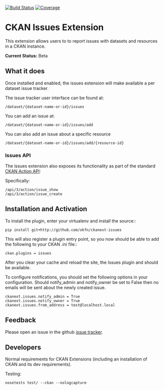 [![Build Status](https://travis-ci.org/okfn/ckanext-issues.svg?branch=master)](https://travis-ci.org/okfn/ckanext-issues)
[![Coverage](https://coveralls.io/repos/okfn/ckanext-issues/badge.png?branch=master)](https://coveralls.io/r/okfn/ckanext-issues?branch=master)

# CKAN Issues Extension

This extension allows users to to report issues with datasets and resources in
a CKAN instance.

**Current Status:** Beta

## What it does

Once installed and enabled, the issues extension will make available a per
dataset issue tracker.

The issue tracker user interface can be found at:

    /dataset/{dataset-name-or-id}/issues

You can add an issue at:

    /dataset/{dataset-name-or-id}/issues/add

You can also add an issue about a specific resource

    /dataset/{dataset-name-or-id}/issues/add/{resource-id}

### Issues API

The issues extension also exposes its functionality as part of the standard [CKAN Action API][api]:

[api]: http://docs.ckan.org/en/latest/api/index.html

Specifically:

    /api/3/action/issue_show
    /api/3/action/issue_create

## Installation and Activation

To install the plugin, enter your virtualenv and install the source::

    pip install git+http://github.com/okfn/ckanext-issues

This will also register a plugin entry point, so you now should be
able to add the following to your CKAN .ini file::

    ckan.plugins = issues

After you clear your cache and reload the site, the Issues plugin
and should be available.

To configure notifications, you should set the following options in your
configuration.  Should notify_admin and notify_owner be set to False then no
emails will be sent about the newly created issue.

    ckanext.issues.notify_admin = True
    ckanext.issues.notify_owner = True
    ckanext.issues.from_address = test@localhost.local

## Feedback

Please open an issue in the github [issue tracker][issues].

[issues]: https://github.com/okfn/ckanext-issues

## Developers

Normal requirements for CKAN Extensions (including an installation of CKAN and
its dev requirements).

Testing:

    nosetests test/ --ckan --nologcapture

